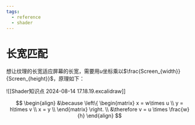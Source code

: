```yaml
---
tags:
  - reference
  - shader
---
```

# 长宽匹配

想让纹理的长宽适应屏幕的长宽，需要用$u$坐标乘以$\frac{Screen_{width}}{Screen_{height}}$，原理如下：

![[Shader知识点 2024-08-14 17.18.19.excalidraw]]

$$
\begin{align}
&\because
\left\{
\begin{matrix}
x = w\times u \\
y = h\times v \\
x = y \\
\end{matrix}
\right. \\
&\therefore v = u \times \frac{w}{h}
\end{align}
$$